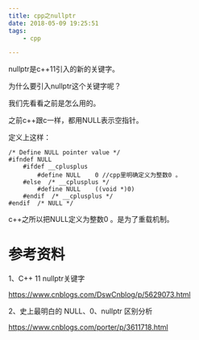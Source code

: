 ```yaml
---
title: cpp之nullptr
date: 2018-05-09 19:25:51
tags:
	- cpp

---
```




nullptr是c++11引入的新的关键字。

为什么要引入nullptr这个关键字呢？

我们先看看之前是怎么用的。

之前c++跟c一样，都用NULL表示空指针。

定义上这样：

```
/* Define NULL pointer value */
#ifndef NULL
    #ifdef __cplusplus
        #define NULL    0 //cpp里明确定义为整数0 。
    #else  /* __cplusplus */
        #define NULL    ((void *)0)
    #endif  /* __cplusplus */
#endif  /* NULL */
```

c++之所以把NULL定义为整数0 。是为了重载机制。





# 参考资料

1、C++ 11 nullptr关键字

https://www.cnblogs.com/DswCnblog/p/5629073.html

2、史上最明白的 NULL、0、nullptr 区别分析

https://www.cnblogs.com/porter/p/3611718.html